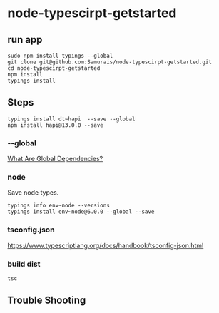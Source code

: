 # node-typescirpt-getstarted

## run app
```
sudo npm install typings --global
git clone git@github.com:Samurais/node-typescirpt-getstarted.git
cd node-typescirpt-getstarted
npm install
typings install
```

## Steps 
```
typings install dt~hapi  --save --global
npm install hapi@13.0.0 --save
```
### --global
[What Are Global Dependencies?](https://github.com/typings/typings/blob/master/docs/faq.md#what-are-global-dependencies)

### node
Save node types.
```
typings info env~node --versions
typings install env~node@6.0.0 --global --save
```

### tsconfig.json
https://www.typescriptlang.org/docs/handbook/tsconfig-json.html

### build dist
```
tsc
```

## Trouble Shooting

